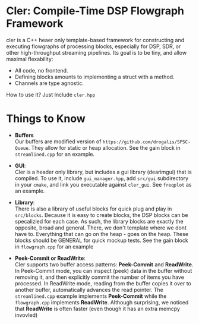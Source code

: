 # Cler: Compile-Time DSP Flowgraph Framework

cler is a C++ heaer only template-based framework for constructing and executing flowgraphs of processing blocks, especially for DSP, SDR, or other high-throughput streaming pipelines.
Its goal is to be tiny, and allow maximal flexability:
* All code, no frontend.
* Defining blocks amounts to implementing a struct with a method.
* Channels are type agnostic.

How to use it? Just Include `cler.hpp`

# Things to Know

* **Buffers** </br>
Our buffers are modified version of `https://github.com/drogalis/SPSC-Queue`. They allow for static or heap allocation. See  the gain block in `streamlined.cpp` for an example.

* **GUI**: </br>
Cler is a header only library, but includes a gui library (dearimgui) that is compiled. To use it, include `gui_manager.hpp`, add `src/gui` subdirectory in your `cmake`, and link you executable against `cler_gui`.
See `freqplot` as an example.

* **Library**: </br>
There is also a library of useful blocks for quick plug and play in `src/blocks`. Because it is easy to create blocks, the DSP blocks can be specalizied for each case. As such, the library blocks are exactly the opposite, broad and general. There, we don't template where we dont have to. Everything that can go on the heap - goes on the heap. These blocks should be GENERAL for quick mockup tests.
See the gain block in `flowgraph.cpp` for an example

* **Peek-Commit or ReadWrite**: </br>
Cler supports two buffer access patterns: **Peek-Commit** and **ReadWrite**. In Peek-Commit mode, you can inspect (peek) data in the buffer without removing it, and then explicitly commit the number of items you have processed. In ReadWrite mode, reading from the buffer copies it over to another buffer, automatically advances the read pointer. The `streamlined.cpp` example implements **Peek-Commit** while the `flowgraph.cpp` implements **ReadWrite**. Although surprising, we noticed that **ReadWrite** is often faster (even though it has an extra memcpy invovled)